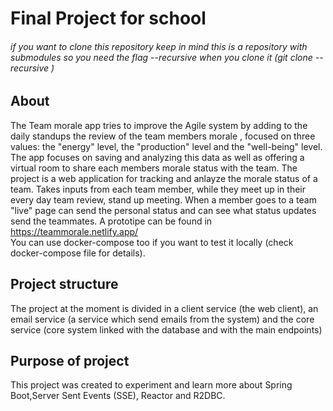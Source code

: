 # Final Project for school
###### if you want to clone this repository keep in mind this is a repository with submodules so you need the flag --recursive when you clone it (git clone --recursive <this repo>)
 
  ## About
  The  Team morale app tries to improve the Agile system by adding to the daily standups the review of the team members morale , focused on three values: the "energy" level, the "production" level and the "well-being" level. The app focuses on saving and analyzing this data as well as offering a virtual room to share each members morale status with the team. 
  The project is a web application for tracking and anlayze the morale status of a team. Takes inputs from each team member, while they meet up in their every day team review, stand up meeting. When a member goes to a team "live" page can send the personal status and can see what status updates send the teammates. A prototipe can be found in https://teammorale.netlify.app/  
  You can use docker-compose too if you want to test it locally (check docker-compose file for details).
  ## Project structure
  The project at the moment is divided in a client service (the web client), an email service (a service which send emails from the system) and the core service (core system linked with the database and with the main endpoints)
## Purpose of project
  This project was created to experiment and learn more about Spring Boot,Server Sent Events (SSE), Reactor and R2DBC.
